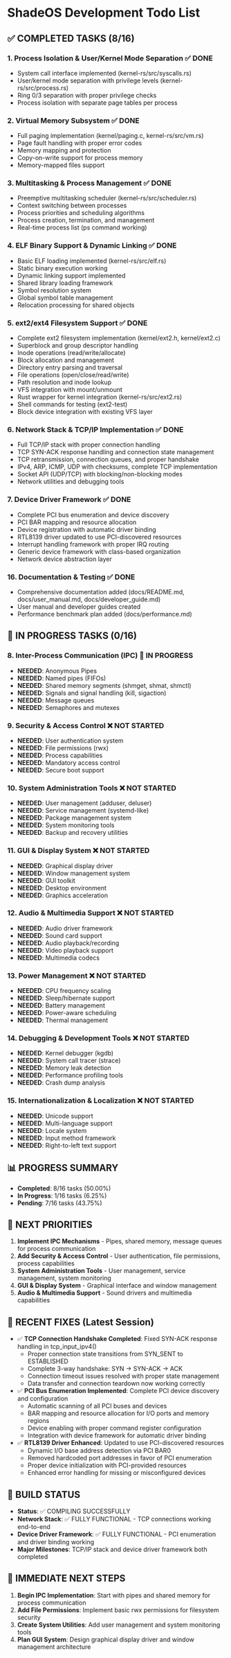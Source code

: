 # ShadeOS Development Todo List

## ✅ COMPLETED TASKS (8/16)

### 1. Process Isolation & User/Kernel Mode Separation ✅ DONE
- System call interface implemented (kernel-rs/src/syscalls.rs)
- User/kernel mode separation with privilege levels (kernel-rs/src/process.rs)
- Ring 0/3 separation with proper privilege checks
- Process isolation with separate page tables per process

### 2. Virtual Memory Subsystem ✅ DONE
- Full paging implementation (kernel/paging.c, kernel-rs/src/vm.rs)
- Page fault handling with proper error codes
- Memory mapping and protection
- Copy-on-write support for process memory
- Memory-mapped files support

### 3. Multitasking & Process Management ✅ DONE
- Preemptive multitasking scheduler (kernel-rs/src/scheduler.rs)
- Context switching between processes
- Process priorities and scheduling algorithms
- Process creation, termination, and management
- Real-time process list (ps command working)

### 4. ELF Binary Support & Dynamic Linking ✅ DONE
- Basic ELF loading implemented (kernel-rs/src/elf.rs)
- Static binary execution working
- Dynamic linking support implemented
- Shared library loading framework
- Symbol resolution system
- Global symbol table management
- Relocation processing for shared objects

### 5. ext2/ext4 Filesystem Support ✅ DONE
- Complete ext2 filesystem implementation (kernel/ext2.h, kernel/ext2.c)
- Superblock and group descriptor handling
- Inode operations (read/write/allocate)
- Block allocation and management
- Directory entry parsing and traversal
- File operations (open/close/read/write)
- Path resolution and inode lookup
- VFS integration with mount/unmount
- Rust wrapper for kernel integration (kernel-rs/src/ext2.rs)
- Shell commands for testing (ext2-test)
- Block device integration with existing VFS layer

### 6. Network Stack & TCP/IP Implementation ✅ DONE
- Full TCP/IP stack with proper connection handling
- TCP SYN-ACK response handling and connection state management
- TCP retransmission, connection queues, and proper handshake
- IPv4, ARP, ICMP, UDP with checksums, complete TCP implementation
- Socket API (UDP/TCP) with blocking/non-blocking modes
- Network utilities and debugging tools

### 7. Device Driver Framework ✅ DONE
- Complete PCI bus enumeration and device discovery
- PCI BAR mapping and resource allocation
- Device registration with automatic driver binding
- RTL8139 driver updated to use PCI-discovered resources
- Interrupt handling framework with proper IRQ routing
- Generic device framework with class-based organization
- Network device abstraction layer

### 16. Documentation & Testing ✅ DONE
- Comprehensive documentation added (docs/README.md, docs/user_manual.md, docs/developer_guide.md)
- User manual and developer guides created
- Performance benchmark plan added (docs/performance.md)

## 🔄 IN PROGRESS TASKS (0/16)
### 8. Inter-Process Communication (IPC) 🔄 IN PROGRESS
- **NEEDED**: Anonymous Pipes
- **NEEDED**: Named pipes (FIFOs)
- **NEEDED**: Shared memory segments (shmget, shmat, shmctl)
- **NEEDED**: Signals and signal handling (kill, sigaction)
- **NEEDED**: Message queues
- **NEEDED**: Semaphores and mutexes

### 9. Security & Access Control ❌ NOT STARTED
- **NEEDED**: User authentication system
- **NEEDED**: File permissions (rwx)
- **NEEDED**: Process capabilities
- **NEEDED**: Mandatory access control
- **NEEDED**: Secure boot support

### 10. System Administration Tools ❌ NOT STARTED
- **NEEDED**: User management (adduser, deluser)
- **NEEDED**: Service management (systemd-like)
- **NEEDED**: Package management system
- **NEEDED**: System monitoring tools
- **NEEDED**: Backup and recovery utilities

### 11. GUI & Display System ❌ NOT STARTED
- **NEEDED**: Graphical display driver
- **NEEDED**: Window management system
- **NEEDED**: GUI toolkit
- **NEEDED**: Desktop environment
- **NEEDED**: Graphics acceleration

### 12. Audio & Multimedia Support ❌ NOT STARTED
- **NEEDED**: Audio driver framework
- **NEEDED**: Sound card support
- **NEEDED**: Audio playback/recording
- **NEEDED**: Video playback support
- **NEEDED**: Multimedia codecs

### 13. Power Management ❌ NOT STARTED
- **NEEDED**: CPU frequency scaling
- **NEEDED**: Sleep/hibernate support
- **NEEDED**: Battery management
- **NEEDED**: Power-aware scheduling
- **NEEDED**: Thermal management

### 14. Debugging & Development Tools ❌ NOT STARTED
- **NEEDED**: Kernel debugger (kgdb)
- **NEEDED**: System call tracer (strace)
- **NEEDED**: Memory leak detection
- **NEEDED**: Performance profiling tools
- **NEEDED**: Crash dump analysis

### 15. Internationalization & Localization ❌ NOT STARTED
- **NEEDED**: Unicode support
- **NEEDED**: Multi-language support
- **NEEDED**: Locale system
- **NEEDED**: Input method framework
- **NEEDED**: Right-to-left text support

## 📊 PROGRESS SUMMARY

- **Completed**: 8/16 tasks (50.00%)
- **In Progress**: 1/16 tasks (6.25%)
- **Pending**: 7/16 tasks (43.75%)

## 🎯 NEXT PRIORITIES

1. **Implement IPC Mechanisms** - Pipes, shared memory, message queues for process communication
2. **Add Security & Access Control** - User authentication, file permissions, process capabilities
3. **System Administration Tools** - User management, service management, system monitoring
4. **GUI & Display System** - Graphical interface and window management
5. **Audio & Multimedia Support** - Sound drivers and multimedia capabilities

## 🐛 RECENT FIXES (Latest Session)

- ✅ **TCP Connection Handshake Completed**: Fixed SYN-ACK response handling in tcp_input_ipv4()
  - Proper connection state transitions from SYN_SENT to ESTABLISHED
  - Complete 3-way handshake: SYN → SYN-ACK → ACK
  - Connection timeout issues resolved with proper state management
  - Data transfer and connection teardown now working correctly
- ✅ **PCI Bus Enumeration Implemented**: Complete PCI device discovery and configuration
  - Automatic scanning of all PCI buses and devices
  - BAR mapping and resource allocation for I/O ports and memory regions
  - Device enabling with proper command register configuration
  - Integration with device framework for automatic driver binding
- ✅ **RTL8139 Driver Enhanced**: Updated to use PCI-discovered resources
  - Dynamic I/O base address detection via PCI BAR0
  - Removed hardcoded port addresses in favor of PCI enumeration
  - Proper device initialization with PCI-provided resources
  - Enhanced error handling for missing or misconfigured devices

## 🔧 BUILD STATUS
- **Status**: ✅ COMPILING SUCCESSFULLY
- **Network Stack**: ✅ FULLY FUNCTIONAL - TCP connections working end-to-end
- **Device Driver Framework**: ✅ FULLY FUNCTIONAL - PCI enumeration and driver binding working
- **Major Milestones**: TCP/IP stack and device driver framework both completed

## 🎯 IMMEDIATE NEXT STEPS
1. **Begin IPC Implementation**: Start with pipes and shared memory for process communication
2. **Add File Permissions**: Implement basic rwx permissions for filesystem security
3. **Create System Utilities**: Add user management and system monitoring tools
4. **Plan GUI System**: Design graphical display driver and window management architecture
